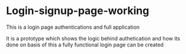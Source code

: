 # Login-signup-page-working
This is a login page authentications and full application

It is a prototype which shows the logic behind authetication and how its done 
on basis of this a fully functional login page can be created
